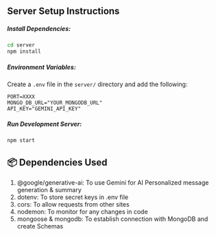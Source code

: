 ## Server Setup Instructions

##### Install Dependencies:

```bash
cd server
npm install
```

##### Environment Variables:

Create a `.env` file in the `server/` directory and add the following:

```env
PORT=XXXX
MONGO_DB_URL="YOUR_MONGODB_URL"
API_KEY="GEMINI_API_KEY"
```

##### Run Development Server:

```bash
npm start
```

## 📦 Dependencies Used

1. @google/generative-ai: To use Gemini for AI Personalized message generation & summary
2. dotenv: To store secret keys in .env file
3. cors: To allow requests from other sites
4. nodemon: To monitor for any changes in code
5. mongoose & mongodb: To establish connection with MongoDB and create Schemas
